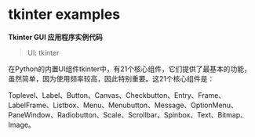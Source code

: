 # tkinter examples

**Tkinter GUI 应用程序实例代码**

> UI: tkinter


在Python的内置UI组件tkinter中，有21个核心组件，它们提供了最基本的功能，虽然简单，因为使用频率较高，因此特别重要。这21个核心组件是：

Toplevel、Label、Button、Canvas、Checkbutton、Entry、Frame、LabelFrame、Listbox、Menu、Menubutton、Message、OptionMenu、PaneWindow、Radiobutton、Scale、Scrollbar、Spinbox、Text、Bitmap、Image。

